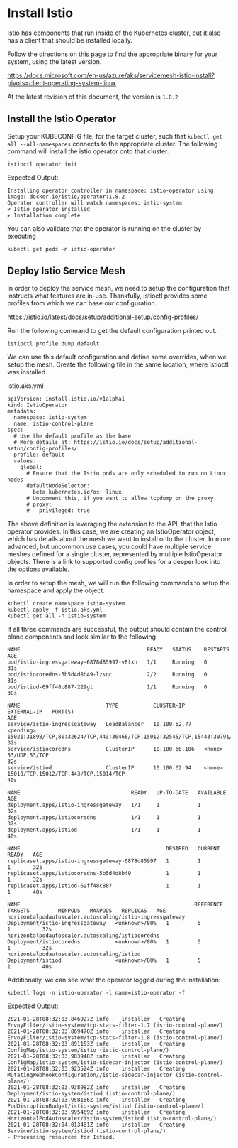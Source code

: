 # Install Istio

Istio has components that run inside of the Kubernetes cluster, but it also has a client that should be installed locally.

Follow the directions on this page to find the appropriate binary for your system, using the latest version.

https://docs.microsoft.com/en-us/azure/aks/servicemesh-istio-install?pivots=client-operating-system-linux

At the latest revision of this document, the version is `1.8.2`

## Install the Istio Operator

Setup your KUBECONFIG file, for the target cluster, such that `kubectl get all --all-namespaces` connects to the appropriate cluster. The following command will install the istio operator onto that cluster.

```
istioctl operator init
```

Expected Output:
```
Installing operator controller in namespace: istio-operator using image: docker.io/istio/operator:1.8.2
Operator controller will watch namespaces: istio-system
✔ Istio operator installed                                                                                                                                                                                                                                                    
✔ Installation complete
```

You can also validate that the operator is running on the cluster by executing
```
kubectl get pods -n istio-operator
```

## Deploy Istio Service Mesh

In order to deploy the service mesh, we need to setup the configuration that instructs what features are in-use. Thankfully, istioctl provides some profiles from which we can base our configuration.

https://istio.io/latest/docs/setup/additional-setup/config-profiles/

Run the following command to get the default configuration printed out.
```
istioctl profile dump default
```

We can use this default configuration and define some overrides, when we setup the mesh.
Create the following file in the same location, where istioctl was installed.

istio.aks.yml
```
apiVersion: install.istio.io/v1alpha1
kind: IstioOperator
metadata:
  namespace: istio-system
  name: istio-control-plane
spec:
  # Use the default profile as the base
  # More details at: https://istio.io/docs/setup/additional-setup/config-profiles/
  profile: default
  values:
    global:
      # Ensure that the Istio pods are only scheduled to run on Linux nodes
      defaultNodeSelector:
        beta.kubernetes.io/os: linux
      # Uncomment this, if you want to allow tcpdump on the proxy.
      # proxy:
      #   privileged: true
```

The above definition is leveraging the extension to the API, that the Istio operator provides. In this case, we are creating an IstioOperator object, which has details about the mesh we want to install onto the cluster. In more advanced, but uncommon use cases, you could have multiple service meshes defined for a single cluster, represented by multiple IstioOperator objects. There is a link to supported config profiles for a deeper look into the options available.

In order to setup the mesh, we will run the following commands to setup the namespace and apply the object.

```
kubectl create namespace istio-system
kubectl apply -f istio.aks.yml
kubectl get all -n istio-system
```

If all three commands are successful, the output should contain the control plane components and look similar to the following:
```
NAME                                        READY   STATUS    RESTARTS   AGE
pod/istio-ingressgateway-6878d85997-v8txh   1/1     Running   0          31s
pod/istiocoredns-5b5d4d8b49-lzsqc           2/2     Running   0          31s
pod/istiod-69ff48c887-229gt                 1/1     Running   0          38s

NAME                           TYPE           CLUSTER-IP      EXTERNAL-IP   PORT(S)                                                                      AGE
service/istio-ingressgateway   LoadBalancer   10.100.52.77    <pending>     15021:31898/TCP,80:32624/TCP,443:30466/TCP,15012:32545/TCP,15443:30791/TCP   32s
service/istiocoredns           ClusterIP      10.100.60.106   <none>        53/UDP,53/TCP                                                                32s
service/istiod                 ClusterIP      10.100.62.94    <none>        15010/TCP,15012/TCP,443/TCP,15014/TCP                                        40s

NAME                                   READY   UP-TO-DATE   AVAILABLE   AGE
deployment.apps/istio-ingressgateway   1/1     1            1           32s
deployment.apps/istiocoredns           1/1     1            1           32s
deployment.apps/istiod                 1/1     1            1           40s

NAME                                              DESIRED   CURRENT   READY   AGE
replicaset.apps/istio-ingressgateway-6878d85997   1         1         1       32s
replicaset.apps/istiocoredns-5b5d4d8b49           1         1         1       32s
replicaset.apps/istiod-69ff48c887                 1         1         1       40s

NAME                                                       REFERENCE                         TARGETS         MINPODS   MAXPODS   REPLICAS   AGE
horizontalpodautoscaler.autoscaling/istio-ingressgateway   Deployment/istio-ingressgateway   <unknown>/80%   1         5         1          32s
horizontalpodautoscaler.autoscaling/istiocoredns           Deployment/istiocoredns           <unknown>/80%   1         5         1          32s
horizontalpodautoscaler.autoscaling/istiod                 Deployment/istiod                 <unknown>/80%   1         5         1          40s
```

Additionally, we can see what the operator logged during the installation:

```
kubectl logs -n istio-operator -l name=istio-operator -f
```

Expected Output:
```
2021-01-28T08:32:03.846927Z	info	installer	Creating EnvoyFilter/istio-system/tcp-stats-filter-1.7 (istio-control-plane/)
2021-01-28T08:32:03.869470Z	info	installer	Creating EnvoyFilter/istio-system/tcp-stats-filter-1.8 (istio-control-plane/)
2021-01-28T08:32:03.891153Z	info	installer	Creating ConfigMap/istio-system/istio (istio-control-plane/)
2021-01-28T08:32:03.903948Z	info	installer	Creating ConfigMap/istio-system/istio-sidecar-injector (istio-control-plane/)
2021-01-28T08:32:03.923524Z	info	installer	Creating MutatingWebhookConfiguration//istio-sidecar-injector (istio-control-plane/)
2021-01-28T08:32:03.938982Z	info	installer	Creating Deployment/istio-system/istiod (istio-control-plane/)
2021-01-28T08:32:03.958156Z	info	installer	Creating PodDisruptionBudget/istio-system/istiod (istio-control-plane/)
2021-01-28T08:32:03.995469Z	info	installer	Creating HorizontalPodAutoscaler/istio-system/istiod (istio-control-plane/)
2021-01-28T08:32:04.013481Z	info	installer	Creating Service/istio-system/istiod (istio-control-plane/)
- Processing resources for Istiod.
```
